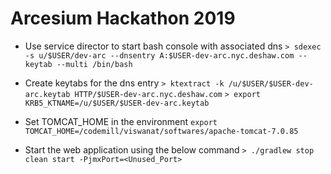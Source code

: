 # Arcesium Hackathon 2019

  * Use service director to start  bash console with associated dns
`> sdexec -s u/$USER/dev-arc --dnsentry A:$USER-dev-arc.nyc.deshaw.com --keytab --multi /bin/bash`

  *  Create keytabs for the dns entry
`> ktextract -k /u/$USER/$USER-dev-arc.keytab HTTP/$USER-dev-arc.nyc.deshaw.com`
`> export KRB5_KTNAME=/u/$USER/$USER-dev-arc.keytab`

  *  Set TOMCAT_HOME in the environment
`export TOMCAT_HOME=/codemill/viswanat/softwares/apache-tomcat-7.0.85`
  * Start the web application using the below command
`> ./gradlew stop clean start -PjmxPort=<Unused_Port>`
